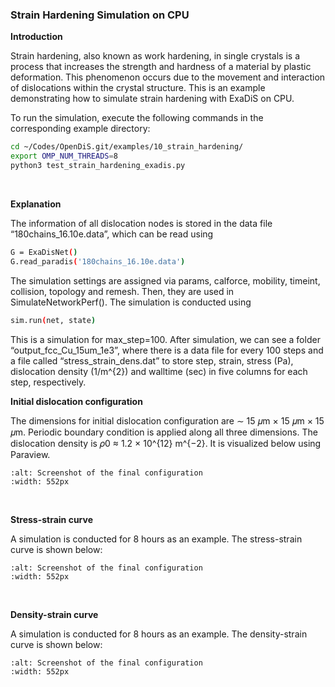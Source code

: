 ### Strain Hardening Simulation on CPU

**Introduction**

Strain hardening, also known as work hardening, in single crystals is a process that increases the strength and hardness of a material by plastic deformation. This phenomenon occurs due to the movement and interaction of dislocations within the crystal structure. This is an example demonstrating how to simulate strain hardening with ExaDiS on CPU.

To run the simulation, execute the following commands in the corresponding example directory:
```bash
cd ~/Codes/OpenDiS.git/examples/10_strain_hardening/
export OMP_NUM_THREADS=8
python3 test_strain_hardening_exadis.py
```
</br>

**Explanation**

The information of all dislocation nodes is stored in the data file “180chains_16.10e.data”, which can be read using
```bash
G = ExaDisNet()
G.read_paradis('180chains_16.10e.data')
```

The simulation settings are assigned via params, calforce, mobility, timeint, collision, topology and remesh. Then, they are used in SimulateNetworkPerf(). The simulation is conducted using 
```bash
sim.run(net, state)
```
This is a simulation for max_step=100. After simulation, we can see a folder “output_fcc_Cu_15um_1e3”, where there is a data file for every 100 steps and a file called “stress_strain_dens.dat” to store step, strain, stress (Pa), dislocation density (1/m^{2}) and walltime (sec) in five columns for each step, respectively.
</br>

**Initial dislocation configuration**

The dimensions for initial dislocation configuration are ∼ 15 𝜇m × 15 𝜇m × 15 𝜇m. Periodic boundary condition is applied along all three dimensions. The dislocation density is 𝜌0 ≈ 1.2 × 10^{12} m^{−2}. It is visualized below using Paraview.
```{figure} initial_con figuration.png
:alt: Screenshot of the final configuration
:width: 552px
```
</br>

**Stress-strain curve**

A simulation is conducted for 8 hours as an example.
The stress-strain curve is shown below:
```{figure} Stress_strain_CPU.png
:alt: Screenshot of the final configuration
:width: 552px
```
</br>

**Density-strain curve**

A simulation is conducted for 8 hours as an example.
The density-strain curve is shown below:
```{figure} Density_strain_CPU.png
:alt: Screenshot of the final configuration
:width: 552px
```
</br>

